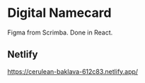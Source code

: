 # Digital Namecard

Figma from Scrimba.
Done in React.

## Netlify

https://cerulean-baklava-612c83.netlify.app/